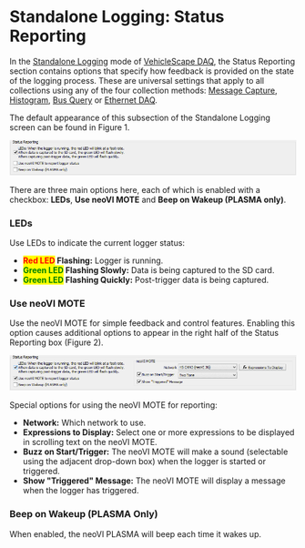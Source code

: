 # Standalone Logging: Status Reporting

In the [Standalone Logging](./) mode of [VehicleScape DAQ](../), the Status Reporting section contains options that specify how feedback is provided on the state of the logging process. These are universal settings that apply to all collections using any of the four collection methods: [Message Capture](standalone-logging-collections-and-methods/collections-and-methods-message-capture-method/), [Histogram](standalone-logging-collections-and-methods/collections-and-methods-histogram-method.md), [Bus Query](standalone-logging-collections-and-methods/collections-and-methods-bus-query-method.md) or [Ethernet DAQ](standalone-logging-collections-and-methods/collections-and-methods-ethernet-daq-method.md).

The default appearance of this subsection of the Standalone Logging screen can be found in Figure 1.

![Figure 1: Standalone Logging Status Reporting Options.](../../../../.gitbook/assets/spyvssalreportoptions.gif)

There are three main options here, each of which is enabled with a checkbox: **LEDs**, **Use neoVI MOTE** and **Beep on Wakeup (PLASMA only)**.

### LEDs

Use LEDs to indicate the current logger status:

* <mark style="color:red;">**Red LED**</mark>**&#x20;Flashing:** Logger is running.
* <mark style="color:green;">**Green LED**</mark>**&#x20;Flashing Slowly:** Data is being captured to the SD card.
* <mark style="color:green;">**Green LED**</mark>**&#x20;Flashing Quickly:** Post-trigger data is being captured.

### Use neoVI MOTE

Use the neoVI MOTE for simple feedback and control features. Enabling this option causes additional options to appear in the right half of the Status Reporting box (Figure 2).

![Figure 2: Standalone Logging Reporting Options including neoVI MOTE options.](../../../../.gitbook/assets/spyvssalreportoptions_mote.gif)

Special options for using the neoVI MOTE for reporting:

* **Network:** Which network to use.
* **Expressions to Display:** Select one or more expressions to be displayed in scrolling text on the neoVI MOTE.
* **Buzz on Start/Trigger:** The neoVI MOTE will make a sound (selectable using the adjacent drop-down box) when the logger is started or triggered.
* **Show "Triggered" Message:** The neoVI MOTE will display a message when the logger has triggered.

### Beep on Wakeup (PLASMA Only)

When enabled, the neoVI PLASMA will beep each time it wakes up.

